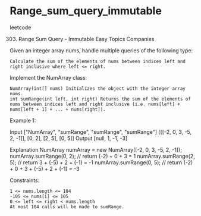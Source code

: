 # Range_sum_query_immutable
leetcode


303. Range Sum Query - Immutable
Easy
Topics
Companies

Given an integer array nums, handle multiple queries of the following type:

    Calculate the sum of the elements of nums between indices left and right inclusive where left <= right.

Implement the NumArray class:

    NumArray(int[] nums) Initializes the object with the integer array nums.
    int sumRange(int left, int right) Returns the sum of the elements of nums between indices left and right inclusive (i.e. nums[left] + nums[left + 1] + ... + nums[right]).

 

Example 1:

Input
["NumArray", "sumRange", "sumRange", "sumRange"]
[[[-2, 0, 3, -5, 2, -1]], [0, 2], [2, 5], [0, 5]]
Output
[null, 1, -1, -3]

Explanation
NumArray numArray = new NumArray([-2, 0, 3, -5, 2, -1]);
numArray.sumRange(0, 2); // return (-2) + 0 + 3 = 1
numArray.sumRange(2, 5); // return 3 + (-5) + 2 + (-1) = -1
numArray.sumRange(0, 5); // return (-2) + 0 + 3 + (-5) + 2 + (-1) = -3

 

Constraints:

    1 <= nums.length <= 104
    -105 <= nums[i] <= 105
    0 <= left <= right < nums.length
    At most 104 calls will be made to sumRange.

